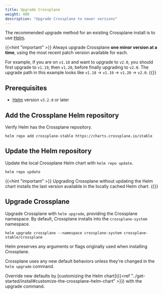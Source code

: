 ```yaml
---
title: Upgrade Crossplane
weight: 400
description: "Upgrade Crossplane to newer versions"
---
```


The recommended upgrade method for an existing Crossplane install is to use
[Helm](http://helm.io).

<!-- vale write-good.Weasel = NO -->
{{<hint "important" >}}
Always upgrade Crossplane **one minor version at a time**, using the most recent
patch version available for each.

For example, if you are on `v1.18` and want to upgrade to `v2.0`, you should
first upgrade to `v1.19`, then `v1.20`, before finally upgrading to `v2.0`. The
upgrade path in this example looks like `v1.18` → `v1.19` → `v1.20` → `v2.0`.
{{</hint>}}
<!-- vale write-good.Weasel = YES -->

## Prerequisites
* [Helm](https://helm.sh/docs/intro/install/) version `v3.2.0` or later

## Add the Crossplane Helm repository
Verify Helm has the Crossplane repository.

```shell
helm repo add crossplane-stable https://charts.crossplane.io/stable
```

## Update the Helm repository

Update the local Crossplane Helm chart with `helm repo update`.

```shell
helm repo update
```

{{<hint "important" >}}
Upgrading Crossplane without updating the Helm chart installs the last version
available in the locally cached Helm chart.
{{</hint>}}

## Upgrade Crossplane

Upgrade Crossplane with `helm upgrade`, providing the Crossplane namespace.
By default, Crossplane installs into the `crossplane-system`
namespace.

```shell
helm upgrade crossplane --namespace crossplane-system crossplane-stable/crossplane
```

Helm preserves any arguments or flags originally used when installing
Crossplane.

Crossplane uses any new default behaviors unless they're changed in the `helm
upgrade` command.

Override new defaults by
[customizing the Helm chart]({{<ref "../get-started/install#customize-the-crossplane-helm-chart" >}})
with the upgrade command.
